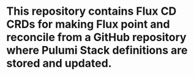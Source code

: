 # This repository contains Flux CD CRDs for making Flux point and reconcile from a GitHub repository where Pulumi Stack definitions are stored and updated.
